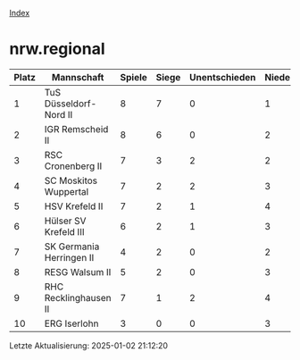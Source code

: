 [Index](./README.md)

# nrw.regional

| Platz |  Mannschaft |  Spiele |  Siege |  Unentschieden |  Niederlagen |  Tore |  Differenz |  Punkte | 
| --- |  --- |  --- |  --- |  --- |  --- |  --- |  --- |  --- |  
|  1 |   TuS Düsseldorf-Nord II |   8 |   7 |   0 |   1 |   53:30 |   23 |   21 |  
|  2 |   IGR Remscheid II |   8 |   6 |   0 |   2 |   55:31 |   24 |   18 |  
|  3 |   RSC Cronenberg II |   7 |   3 |   2 |   2 |   38:32 |   6 |   11 |  
|  4 |   SC Moskitos Wuppertal |   7 |   2 |   2 |   3 |   40:42 |   -2 |   8 |  
|  5 |   HSV Krefeld II |   7 |   2 |   1 |   4 |   32:33 |   -1 |   7 |  
|  6 |   Hülser SV Krefeld III |   6 |   2 |   1 |   3 |   24:42 |   -18 |   7 |  
|  7 |   SK Germania Herringen II |   4 |   2 |   0 |   2 |   26:19 |   7 |   6 |  
|  8 |   RESG Walsum II |   5 |   2 |   0 |   3 |   23:43 |   -20 |   6 |  
|  9 |   RHC Recklinghausen II |   7 |   1 |   2 |   4 |   27:35 |   -8 |   5 |  
|  10 |   ERG Iserlohn |   3 |   0 |   0 |   3 |   10:21 |   -11 |   0 |  


Letzte Aktualisierung: 2025-01-02 21:12:20